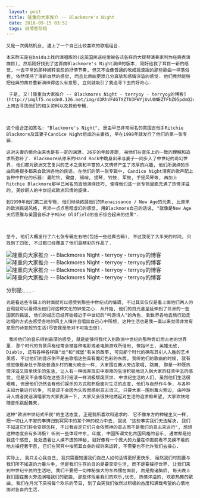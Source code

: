 ```yaml
---
 layout: post
 title: 隆重向大家推介 -- Blackmore's Night
 date: 2018-09-15 03:52
 tags: 旧博客存档
---
```

    又是一次偶然机会, 遇上了一个自己比较喜欢的歌唱组合.

    本来昨天是在baidu上找的演唱版的(这英国民谣经常被各式各样的大提琴演奏家列为经典表演曲目), 然后刚好找到了这首由Blackmore's Night演绎的版本, 刚好给我了耳目一新的感觉, 一去平常的那种婉转哀怨的抒情节奏, 但又不会像普通的改成摇滚版的那些歌曲一样落俗套, 依然保持了清新自然的感觉, 而且比原曲更添几分真挚和感情洋溢的感觉. 他们竟然能够把经典的曲目重新演绎得这么有意思, 立刻就吸引了我追寻下去的好奇心.

     于是, 又![隆重向大家推介 -- Blackmores Night - terryoy - terryoy的博客](http://imglf5.nosdn0.126.net/img/d3RhVFdGTXZTU3FWYjUvU0NEZTFhZ05pdmQ2ckYwS3dwM0hjSVphK0NxVWt5ZjNUV0RpTXZnPT0.jpg)上网去寻找他们的相关资料以及其他专辑.



    这个组合正如其名: "Blackmore's Night", 是由早已非常闻名的英国吉他手Ritchie Blackmore及其妻子Candice Night组成的夫妻挡, 早在1998年就发行了他们的第一张专辑.

    这对夫妻的组合由来也是有一定的渊源. 26岁的年龄差距, 被他们在音乐上的一致的理解和追求所弥补了. Blackmore从原来的Hard Rock中跳身出来与妻子一同步入了中世纪的奇幻世界. 他们都对欧洲文艺复兴的艺术之美和丰富的人文情怀产生了浓厚的兴趣, 他们所演绎的乐曲风格很多都来自欧洲各地的民谣. 在他们的第一张专辑中, Candice Night清爽的歌声配上各种中世纪的乐器: 曼陀铃, 键盘, 锡哨, 提琴, 铃鼓, 军鼓, 手摇风琴等, 再加上Ritchie Blackmore那早已闻名的吉他演绎技巧, 使得他们这一张专辑里面充满了热情洋溢的, 美妙醉人的中世纪式欧洲风情的旋律.

    到1999年他们第二张专辑, 他们继续拓展他们的Renaissance / New Age的元素, 比原来的欧洲民谣风格, 再添一点点黑暗虚幻的感觉, 用Blackmore自己的话说, "就像是New Age天后恩雅与英国音乐才子Mike Oldfield的音乐综合起来的结果".



    至今, 他们大概发行了六七张专辑左右吧(包括一些经典合辑), 不过我花了大半天的时间, 只找到了四张, 不过都已经覆盖了他们最精彩的作品了. 

 ![隆重向大家推介 -- Blackmores Night - terryoy -
terryoy的博客](http://imglf3.nosdn0.126.net/img/d3RhVFdGTXZTU3FWYjUvU0NEZTFhdnRld1g1NmlpSndSakNOOFo5djZVbzZPR3pYalpTS0FRPT0.jpg)
![隆重向大家推介 -- Blackmores Night - terryoy -
terryoy的博客](http://imglf5.nosdn0.126.net/img/d3RhVFdGTXZTU3FWYjUvU0NEZTFhZzhha0ZTUWpRM0lFYjVwWXZreTN2b2pBTExCOG5sWUVRPT0.jpg)
![隆重向大家推介 -- Blackmores Night - terryoy -
terryoy的博客](http://imglf6.nosdn0.126.net/img/d3RhVFdGTXZTU3FWYjUvU0NEZTFhbXEvcDdIZkRYcktjeTI4UzIzVkYxYUc3NnVoYWErOU1BPT0.jpg)
![隆重向大家推介 -- Blackmores Night - terryoy -
terryoy的博客](http://imglf6.nosdn0.126.net/img/d3RhVFdGTXZTU3FWYjUvU0NEZTFhZytieHFHa1FjcG1Vb3lwUmF1TXkzMC93SDBoSHhWUktRPT0.gif)

分别是:, , , .



    光是看这些专辑上的封面就可以感受到那些中世纪式的情调, 不过其实仅仅是看上面他们两人的合照就可以看得出他们对这种文化的钟爱之心. 从开始, 他们的目光甚至延伸到了亚洲的一些国家的民谣, 他们的经历已经开始接近于中世纪的"吟游诗人"的角色, 到世界各地去旅行边走边唱的方式去感受各地的风土人情并且唱出自己心中所想, 这种生活也是我一直以来觉得非常有意思的诗意般的生活(尽管我是绝对不可能去做).

     我听他们的音乐得到最深的感受, 就是能够将我代入到欧洲中世纪的那种奇幻而古老的世界里. 那个时代的背景风格经常会被各种电影或者电脑游戏所借用, 像指环王, 英雄无敌, Diablo, 还有各种各样跟"龙"和"城堡"有关的故事, 可见那个时代的确有其引人入胜的艺术美感. 不过他们的音乐倒不是去歌唱这些具有魔幻色彩的东西, 我听他们的歌曲的时候, 就有感觉像是身处于那些普通乡村的篝火晚会一样, 大家围在篝火旁边歌唱, 跳舞, 那是一种既热情洋溢又简单快乐的生活, 让人有一种抛弃现实中艰难的生活积极地进入到大家的狂欢中去的感觉, 但是又不会像现在这些流行摇滚一样消极颓废厌世. 中世纪生活的人们, 虽然他们生活很艰难, 但是他们仍然会有他们娱乐的方式和积极面对生活的态度, 他们与自然作斗争, 与各种未知力量进行抗争, 可是却不会因为失败而感到意志消沉, 只要大家一围到篝火旁边, 由吟游诗人或者民谣演唱家为大家表演一下, 大家又会很快地燃起对生活的追求和希望, 大家欢快地随音乐跳起舞来.

    这种"欧洲中世纪式平民"的生活态度, 正是我所喜欢和追求的. 它不像东方的神秘主义一样, 把一切让人不安的事情归到冥冥中的某个神的权力中去, 就说 "这些事实我们无法解决, 我们不知道它们将会变得怎样, 不过我肯定它们只会依照神的意志而不是我们的意志来进行", 想想这种态度会有多消极? 听到一些体现中东, 印度, 中国所谓文化古国风格的音乐, 通常都是给我这个感觉, 处处透着让人摸不透的神秘, 就好像有一个庞大的力量在你面前看不见摸不着的地方操控着宇宙, 它们在冥冥中按照其自身的规则来运转, 不需要也不允许我们去操心. 

    实际上, 我只关心我自己, 我只需要知道我们自己人如何活得更好更快乐, 虽然我们时刻要与我们所不知道的力量斗争, 但是我们生存的目的是要享受生活, 而不是要操控世界. 让我们来到中世纪平民的生活吧, 我们不要把一切神秘强大的东西摆在面前, 而是抛诸脑后, 每天晚上我们围在篝火旁边演唱我们的歌曲, 那些体现着我们的欢乐,忧伤, 热情洋溢的, 欢歌热舞的歌曲, 我们在月光下庆祝每个欢乐的节日, 到了白天我们依然以积极的态度和满载希望的心情地面对各自的生活.

